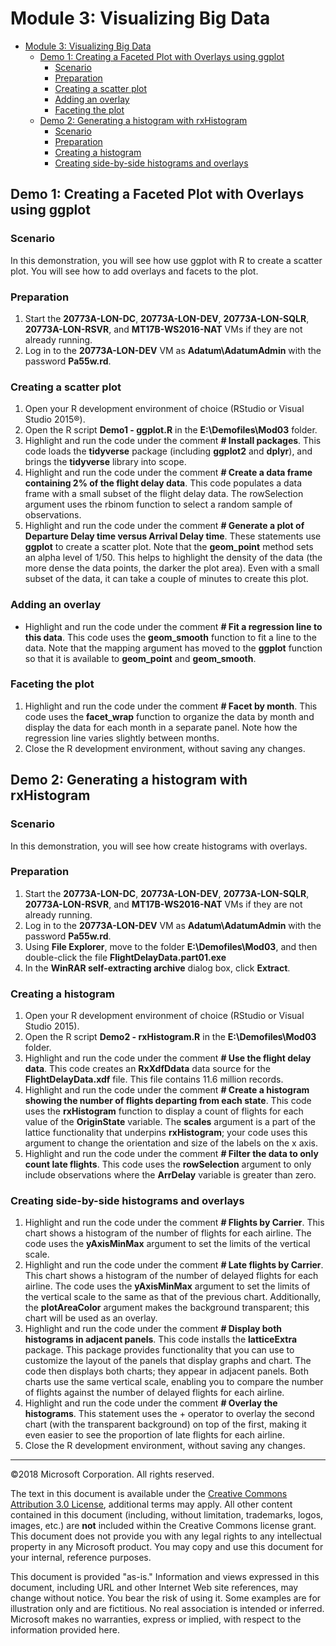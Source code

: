# Module 3: Visualizing Big Data

- [Module 3: Visualizing Big Data](#module-3-visualizing-big-data)
    - [Demo 1: Creating a Faceted Plot with Overlays using ggplot](#demo-1-creating-a-faceted-plot-with-overlays-using-ggplot)
        - [Scenario](#scenario)
        - [Preparation](#preparation)
        - [Creating a scatter plot](#creating-a-scatter-plot)
        - [Adding an overlay](#adding-an-overlay)
        - [Faceting the plot](#faceting-the-plot)
    - [Demo 2: Generating a histogram with rxHistogram](#demo-2-generating-a-histogram-with-rxhistogram)
        - [Scenario](#scenario)
        - [Preparation](#preparation)
        - [Creating a histogram](#creating-a-histogram)
        - [Creating side-by-side histograms and overlays](#creating-side-by-side-histograms-and-overlays)

## Demo 1: Creating a Faceted Plot with Overlays using ggplot

### Scenario

In this demonstration, you will see how use ggplot with R to create a scatter plot. You will see how to add overlays and facets to the plot.

### Preparation

1. Start the **20773A-LON-DC**, **20773A-LON-DEV**, **20773A-LON-SQLR**, **20773A-LON-RSVR**, and **MT17B-WS2016-NAT** VMs if they are not already running. 
2. Log in to the **20773A-LON-DEV** VM as **Adatum\AdatumAdmin** with the password **Pa55w.rd**.

### Creating a scatter plot

1. Open your R development environment of choice (RStudio or Visual Studio 2015®).
2. Open the R script **Demo1 - ggplot.R** in the **E:\\Demofiles\\Mod03** folder.
3. Highlight and run the code under the comment **# Install packages**. This code loads the **tidyverse** package (including **ggplot2** and **dplyr**), and brings the **tidyverse** library into scope.
4. Highlight and run the code under the comment **# Create a data frame containing 2% of the flight delay data**. This code populates a data frame with a small subset of the flight delay data. The rowSelection argument uses the rbinom function to select a random sample of observations.
5. Highlight and run the code under the comment **# Generate a plot of Departure Delay time versus Arrival Delay time**. These statements use **ggplot** to create a scatter plot. Note that the **geom_point** method sets an alpha level of 1/50. This helps to highlight the density of the data (the more dense the data points, the darker the plot area). Even with a small subset of the data, it can take a couple of minutes to create this plot.

### Adding an overlay

- Highlight and run the code under the comment **# Fit a regression line to this data**. This code uses the **geom_smooth** function to fit a line to the data. Note that the mapping argument has moved to the **ggplot** function so that it is available to **geom_point** and **geom_smooth**.

### Faceting the plot

1. Highlight and run the code under the comment **# Facet by month**. This code uses the **facet_wrap** function to organize the data by month and display the data for each month in a separate panel. Note how the regression line varies slightly between months.
2. Close the R development environment, without saving any changes.

## Demo 2: Generating a histogram with rxHistogram

### Scenario

In this demonstration, you will see how create histograms with overlays.

### Preparation

1. Start the **20773A-LON-DC**, **20773A-LON-DEV**, **20773A-LON-SQLR**, **20773A-LON-RSVR**, and **MT17B-WS2016-NAT** VMs if they are not already running.
2. Log in to the **20773A-LON-DEV** VM as **Adatum\AdatumAdmin** with the password **Pa55w.rd**.
3. Using **File Explorer**, move to the folder **E:\\Demofiles\\Mod03**, and then double-click the file **FlightDelayData.part01.exe**
4. In the **WinRAR self-extracting archive** dialog box, click **Extract**.

### Creating a histogram

1. Open your R development environment of choice (RStudio or Visual Studio 2015).
2. Open the R script **Demo2 - rxHistogram.R** in the **E:\\Demofiles\\Mod03** folder.
3. Highlight and run the code under the comment **# Use the flight delay data**. This code creates an **RxXdfDdata** data source for the **FlightDelayData.xdf** file. This file contains 11.6 million records.
4. Highlight and run the code under the comment **# Create a histogram showing the number of flights departing from each state**. This code uses the **rxHistogram** function to display a count of flights for each value of the **OriginState** variable. The **scales** argument is a part of the lattice functionality that underpins **rxHistogram**; your code uses this argument to change the orientation and size of the labels on the x axis.
5. Highlight and run the code under the comment **# Filter the data to only count late flights**. This code uses the **rowSelection** argument to only include observations where the **ArrDelay** variable is greater than zero.

### Creating side-by-side histograms and overlays

1. Highlight and run the code under the comment **# Flights by Carrier**. This chart shows a histogram of the number of flights for each airline. The code uses the **yAxisMinMax** argument to set the limits of the vertical scale.
2. Highlight and run the code under the comment **# Late flights by Carrier**. This chart shows a histogram of the number of delayed flights for each airline. The code uses the **yAxisMinMax** argument to set the limits of the vertical scale to the same as that of the previous chart. Additionally, the **plotAreaColor** argument makes the background transparent; this chart will be used as an overlay.
3. Highlight and run the code under the comment **# Display both histograms in adjacent panels**. This code installs the **latticeExtra** package. This package provides functionality that you can use to customize the layout of the panels that display graphs and chart. The code then displays both charts; they appear in adjacent panels. Both charts use the same vertical scale, enabling you to compare the number of flights against the number of delayed flights for each airline.
4. Highlight and run the code under the comment **# Overlay the histograms**. This statement uses the + operator to overlay the second chart (with the transparent background) on top of the first, making it even easier to see the proportion of late flights for each airline.
5. Close the R development environment, without saving any changes.

---

©2018 Microsoft Corporation. All rights reserved.

The text in this document is available under the [Creative Commons Attribution 3.0 License](https://creativecommons.org/licenses/by/3.0/legalcode), additional terms may apply. All other content contained in this document (including, without limitation, trademarks, logos, images, etc.) are **not** included within the Creative Commons license grant. This document does not provide you with any legal rights to any intellectual property in any Microsoft product. You may copy and use this document for your internal, reference purposes.

This document is provided "as-is." Information and views expressed in this document, including URL and other Internet Web site references, may change without notice. You bear the risk of using it. Some examples are for illustration only and are fictitious. No real association is intended or inferred. Microsoft makes no warranties, express or implied, with respect to the information provided here.

